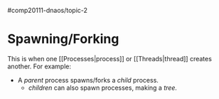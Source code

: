 #comp20111-dnaos/topic-2
# Spawning/Forking

This is when one [[Processes|process]] or [[Threads|thread]] creates another. For example:
- A *parent* process spawns/forks a *child* process.
	- *children* can also spawn processes, making a *tree.*